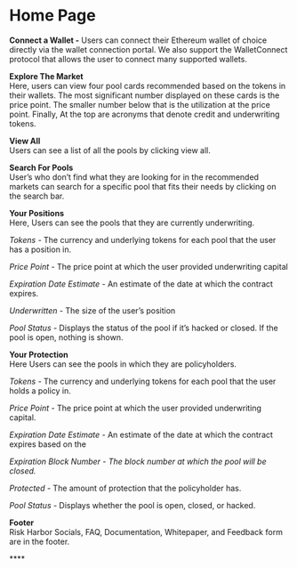 # Home Page

**Connect a Wallet -** Users can connect their Ethereum wallet of choice directly via the wallet connection portal. We also support the WalletConnect protocol that allows the user to connect many supported wallets.

**Explore The Market**  
Here, users can view four pool cards recommended based on the tokens in their wallets. The most significant number displayed on these cards is the price point. The smaller number below that is the utilization at the price point. Finally, At the top are acronyms that denote credit and underwriting tokens.

**View All**  
Users can see a list of all the pools by clicking view all.

**Search For Pools**  
User’s who don’t find what they are looking for in the recommended markets can search for a specific pool that fits their needs by clicking on the search bar.

**Your Positions**  
Here, Users can see the pools that they are currently underwriting.

_Tokens -_ The currency and underlying tokens for each pool that the user has a position in.

_Price Point -_ The price point at which the user provided underwriting capital

_Expiration Date Estimate -_ An estimate of the date at which the contract expires. 

_Underwritten -_ The size of the user’s position

_Pool Status -_ Displays the status of the pool if it’s hacked or closed. If the pool is open, nothing is shown.

**Your Protection**  
Here Users can see the pools in which they are policyholders.

_Tokens -_ The currency and underlying tokens for each pool that the user holds a policy in.

_Price Point -_ The price point at which the user provided underwriting capital.

_Expiration Date Estimate -_ An estimate of the date at which the contract expires based on the

_Expiration Block Number - The block number at which the pool will be closed._

_Protected -_ The amount of protection that the policyholder has.

_Pool Status -_ Displays whether the pool is open, closed, or hacked.

**Footer**  
Risk Harbor Socials, FAQ, Documentation, Whitepaper, and Feedback form are in the footer.

\*\*\*\*

